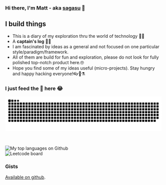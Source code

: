 ### Hi there, I'm Matt - aka [sagasu][website] 👋
  
## I build things 
- This is a diary of my exploration thru the world of technology 🚶🗻
- A **captain's log** 🚀📖
- I am fascinated by ideas as a general and not focused on one particular style/paradigm/framework.
- All of them are build for fun and exploration, please do not look for fully polished top-notch product here.🤓
- Hope you find some of my ideas useful (micro-projects). Stay hungry and happy hacking everyone!👓🧠⚗️  

### I just feed the 🐍 here 😂  

![snake gif](https://github.com/sagasu/sagasu/blob/output/github-contribution-grid-snake-dark.svg)


<br>

<!-- ![My top languages on Github](https://github-readme-stats.vercel.app/api/top-langs/?username=sagasu&hide=xml,css,html,asp) -->
![My top languages on Github](https://github-readme-stats.vercel.app/api/top-langs/?username=sagasu&theme=dark&hide=xml,css,html,asp&layout=compact&langs_count=5&bg_color=101010&hide_title=true)  
![Leetcode board](https://leetcode.card.workers.dev/shiraberu?theme=dark&font=baloo&extension=null&border=2&border_radius=8)  

### Gists
[Available on github](https://gist.github.com/sagasu).


<!-- [![Analytics](https://ga-beacon.appspot.com/UA-174682064-1/welcome-page)] -->
<!-- <br><br>
<img align="left" alt="sagasu's Github Stats" src="https://github-readme-stats.vercel.app/api?username=sagasu&show_icons=true&hide_border=true" /> -->


[website]: http://kuebiko.blogspot.com/
[twitter]: https://twitter.com/kopijmateusz
[linkedin]: https://linkedin.com/in/mateusz-kopij-b579981